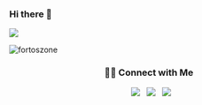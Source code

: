 <h3 align="left">Hi there 👋</h3>

<a href="stats">
  <img align="center" src="https://github-readme-stats.vercel.app/api?username=fortoszone&show_icons=true&theme=omni">
</a><br>
<p align="left"> <img src="https://komarev.com/ghpvc/?username=fortoszone&label=Profile%20views&color=f64a7d&style=flat" alt="fortoszone" /> </p>
<h3 align="center"> 🤝🏻  Connect with Me </h3>
<p align="center">
&nbsp; <a href="https://dev.to/fortoszone" target="_blank" rel="noopener noreferrer"><img src="https://img.shields.io/badge/DEV.TO-%230A0A0A.svg?&style=for-the-badge&logo=dev-dot-to&logoColor=white"/></a>
&nbsp; <a href="https://www.linkedin.com/in/devanugroho/" target="_blank" rel="noopener noreferrer"><img src="https://img.shields.io/badge/linkedin-%230077B5.svg?&style=for-the-badge&logo=linkedin&logoColor=white"/></a>
&nbsp; <a href="mailto:devanugroho03@gmail.com" target="_blank" rel="noopener noreferrer"><img src="https://img.shields.io/badge/gmail-D14836?&style=for-the-badge&logo=gmail&logoColor=white"/></a>
</p>
<!--
**fortoszone/fortoszone** is a ✨ _special_ ✨ repository because its `README.md` (this file) appears on your GitHub profile.
-->
